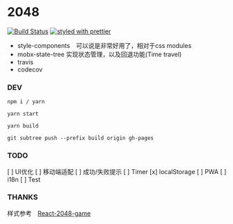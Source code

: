 # 2048
[![Build Status](https://travis-ci.org/Cacivy/2048.svg?branch=master)](https://travis-ci.org/Cacivy/2048)
[![styled with prettier](https://img.shields.io/badge/styled_with-prettier-ff69b4.svg)](#badge)

+ style-components　可以说是非常好用了，相对于css modules
+ mobx-state-tree 实现状态管理，以及回退功能(Time travel)
+ travis
+ codecov


### DEV

```
npm i / yarn

yarn start

yarn build

git subtree push --prefix build origin gh-pages
```

### TODO

[ ] UI优化
[ ] 移动端适配
[ ] 成功/失败提示
[ ] Timer
[x] localStorage
[ ] PWA
[ ] i18n
[ ] Test

### THANKS

样式参考　[React-2048-game](https://github.com/devrsi0n/React-2048-game)